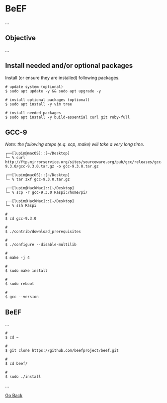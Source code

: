# BeEF

...

## Objective

...

## Install needed and/or optional packages

Install (or ensure they are installed) following packages.

```shell
# update system (optional)
$ sudo apt update -y && sudo apt upgrade -y

# install optional packages (optional)
$ sudo apt install -y vim tree

# install needed packages
$ sudo apt install -y build-essential curl git ruby-full
```

## GCC-9

_Note: the following steps (e.q. scp, make) will take a very long time._

```shell
┌──[lupin@macOS]::[~/Desktop]
└─ % curl http://ftp.mirrorservice.org/sites/sourceware.org/pub/gcc/releases/gcc-9.3.0/gcc-9.3.0.tar.gz -o gcc-9.3.0.tar.gz

┌──[lupin@macOS]::[~/Desktop]
└─ % tar zxf gcc-9.3.0.tar.gz 

┌──[lupin@HackMac]::[~/Desktop]
└─ % scp -r gcc-9.3.0 Raspi:/home/pi/

┌──[lupin@HackMac]::[~/Desktop]
└─ % ssh Raspi

#
$ cd gcc-9.3.0

#
$ ./contrib/download_prerequisites

#
$ ./configure --disable-multilib

#
$ make -j 4

#
$ sudo make install

#
$ sudo reboot

#
$ gcc --version
```

## BeEF

...

```shell
#
$ cd ~

#
$ git clone https://github.com/beefproject/beef.git

#
$ cd beef/

#
$ sudo ./install
```

...

[Go Back](./README.md)
